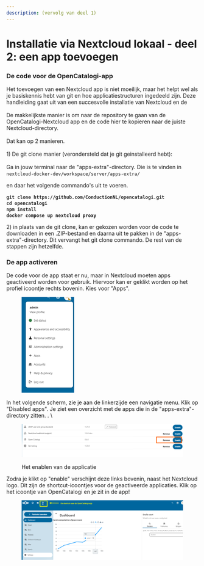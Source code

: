 ```yaml
---
description: (vervolg van deel 1)
---
```


# Installatie via Nextcloud lokaal - deel 2: een app toevoegen

### De code voor de OpenCatalogi-app

Het toevoegen van een Nextcloud app is niet moeilijk, maar het helpt wel als je basiskennis hebt van git en hoe applicatiestructuren ingedeeld zijn. Deze handleiding gaat uit van een succesvolle installatie van Nextcloud en de\
\
De makkelijkste manier is om naar de repository te gaan van de OpenCatalogi-Nextcloud app en de code hier te kopieren naar de juiste Nextcloud-directory.\
\
Dat kan op 2 manieren.\
\
1\) De git clone manier (verondersteld dat je git geinstalleerd hebt):\
\
Ga in jouw terminal naar de "apps-extra"-directory. Die is te vinden in `nextcloud-docker-dev/workspace/server/apps-extra/`

en daar het volgende commando's uit te voeren.

<pre><code><strong>git clone https://github.com/ConductionNL/opencatalogi.git
</strong><strong>cd opencatalogi
</strong><strong>npm install
</strong><strong>docker compose up nextcloud proxy 
</strong></code></pre>

2\) in plaats van de git clone, kan er gekozen worden voor de code te downloaden in een .ZIP-bestand en daarna uit te pakken in de "apps-extra"-directory. Dit vervangt het git clone commando. De rest van de stappen zijn hetzelfde.

### De app activeren

De code voor de app staat er nu, maar in Nextcloud moeten apps geactiveerd worden voor gebruik. Hiervoor kan er geklikt worden op het profiel icoontje rechts bovenin. Kies voor "Apps".

<figure><img src="../.gitbook/assets/image (5).png" alt="" width="138"><figcaption></figcaption></figure>

In het volgende scherm, zie je aan de linkerzijde een navigatie menu. Klik op "Disabled apps". Je ziet een overzicht met de apps die in de "apps-extra"-directory zitten. . \


<figure><img src="../.gitbook/assets/image.png" alt=""><figcaption><p>Het enablen van de applicatie</p></figcaption></figure>

Zodra je klikt op "enable" verschijnt deze links bovenin, naast het Nextcloud logo. Dit zijn de shortcut-icoontjes voor de geactiveerde applicaties. Klik op het icoontje van OpenCatalogi en je zit in de app!

<figure><img src="../.gitbook/assets/image (2).png" alt=""><figcaption></figcaption></figure>
